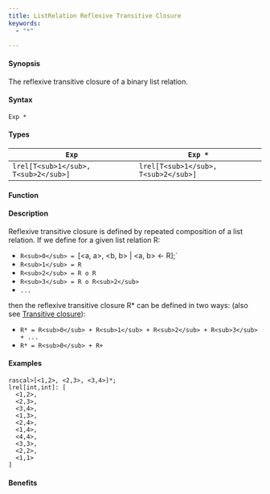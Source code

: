 ```yaml
---
title: ListRelation Reflexive Transitive Closure
keywords:
  - "*"

---
```


#### Synopsis

The reflexive transitive closure of a binary list relation.

#### Syntax

`Exp *`

#### Types


|`Exp`               | `Exp *`             |
| --- | --- |
| `lrel[T<sub>1</sub>, T<sub>2</sub>]` | `lrel[T<sub>1</sub>, T<sub>2</sub>]`  |


#### Function

#### Description

Reflexive transitive closure is defined by repeated composition of a list relation.
If we define for a given list relation R:

*  `R<sub>0</sub> = `[<a, a>, <b, b> | <a, b> <- R];`
*  `R<sub>1</sub> = R`
*  `R<sub>2</sub> = R o R`
*  `R<sub>3</sub> = R o R<sub>2</sub>`
*  `...`


then the reflexive transitive closure R* can be defined in two ways:
(also see [Transitive closure](/docs//Rascal/Expressions/Values/ListRelation/TransitiveClosure)):

*  `R* = R<sub>0</sub> + R<sub>1</sub> + R<sub>2</sub> + R<sub>3</sub> + ...`
*  `R* = R<sub>0</sub> + R+`


#### Examples


```rascal-shell
rascal>[<1,2>, <2,3>, <3,4>]*;
lrel[int,int]: [
  <1,2>,
  <2,3>,
  <3,4>,
  <1,3>,
  <2,4>,
  <1,4>,
  <4,4>,
  <3,3>,
  <2,2>,
  <1,1>
]
```

#### Benefits


